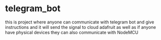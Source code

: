 # telegram_bot

this is project where anyone can communicate with telegram bot and give instructions and it will send the signal to cloud adafruit as well as if anyone have physical devices they can also communicate with NodeMCU
